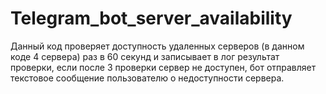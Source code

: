 # Telegram_bot_server_availability
Данный код проверяет доступность удаленных серверов (в данном коде 4 сервера) раз в 60 секунд и записывает в лог результат проверки, если после 3 проверки сервер не доступен, бот отправляет текстовое сообщение пользователю о недоступности сервера.
